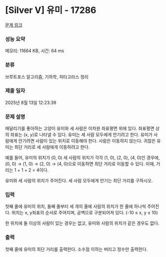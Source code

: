 # [Silver V] 유미 - 17286 

[문제 링크](https://www.acmicpc.net/problem/17286) 

### 성능 요약

메모리: 11664 KB, 시간: 64 ms

### 분류

브루트포스 알고리즘, 기하학, 피타고라스 정리

### 제출 일자

2025년 8월 13일 12:23:39

### 문제 설명

<p>매달리기를 좋아하는 고양이 유미와 세 사람은 이차원 좌표평면 위에 있다. 좌표평면 상의 좌표는 (x, y)로 나타낼 수 있다. 유미는 세 사람 모두에게 안기려고 한다. 유미가 사람에게 안기려면 사람이 있는 위치로 이동해야 한다. 사람은 이동하지 않는다. 귀찮은 유미는 최단 거리로 세 사람에게 이동하려고 한다.</p>

<p>예를 들어, 유미의 위치가 (0, 0) 세 사람의 위치가 각각 (1, 0), (2, 0), (4, 0)인 경우에, (0, 0) → (1, 0) → (2, 0) → (4, 0)으로 이동하면 최단 거리로 이동할 수 있다. 이때, 거리는 1 + 1 + 2 = 4이다.</p>

<p>유미와 세 사람의 위치가 주어진다. 세 사람 모두에게 안기는 최단 거리를 구하시오.</p>

### 입력 

 <p>첫째 줄에 유미의 위치, 둘째 줄부터 세 개의 줄에 사람의 위치가 한 줄에 하나씩 주어진다. 위치는 x, y좌표의 순서로 주어지며, 공백으로 구분되어져 있다. (-10 ≤ x, y ≤ 10)</p>

<p>한 위치에 둘 이상의 사람이 있는 경우는 없고, 유미와 사람의 위치가 같은 경우도 없다.</p>

### 출력 

 <p>첫째 줄에 유미의 최단 거리를 출력한다. 소수점 이하는 버리고 정수만 출력한다.</p>


